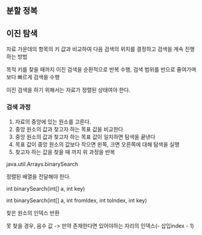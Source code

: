 ## 분할 정복





## 이진 탐색

자료 가운데의 항목의 키 값과 비교하여 다음 검색의 위치를 결정하고 검색을 계속 진행하는 방법

목적 키를 찾을 때까지 이진 검색을 순환적으로 반복 수행, 검색 범위를 반으로 줄여가며 보다 빠르게 검색을 수행

이진 검색을 하기 위해서는 자료가 정렬된 상태여야 한다.

### 검색 과정
1. 자료의 중앙에 있는 원소를 고른다.
2. 중앙 원소의 값과 찾고자 하는 목표 값을 비교한다
3. 중앙 원소의 값과 찾고자 하는 목표 값이 일치하면 탐색을 끝낸다
4. 목표 값이 중앙 원소의 값보다 작으면 왼쪽, 크면 오른쪽에 대해 탐색을 실행
5. 찾고자 하는 값을 찾을 때 까지 위 과정을 반복



java.util.Arrays.binarySearch

정렬된 배열을 전달해야 한다.

int binarySearch(int[] a, int key)

int binarySearch(int[] a, int fromIdex, int toIndex, int key)

찾은 원소의 인덱스 반환

못 찾을 경우, 음수 값 -> 만약 존재한다면 있어야하는 자리의 인덱스(- 삽입index - 1)